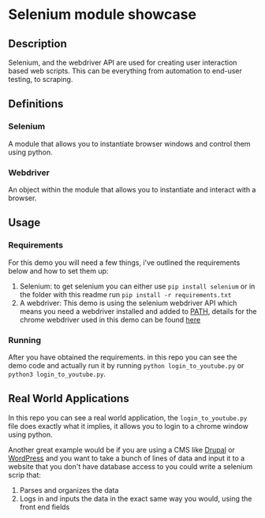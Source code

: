 # Selenium module showcase

## Description
Selenium, and the webdriver API are used for creating user interaction based web scripts. This can be everything from automation to end-user testing, to scraping. 

## Definitions

### Selenium
A module that allows you to instantiate browser windows and control them using python.

### Webdriver
An object within the module that allows you to instantiate and interact with a browser.

## Usage

### Requirements
For this demo you will need a few things, i've outlined the requirements below and how to set them up:
1. Selenium: to get selenium you can either use ```pip install selenium``` or in the folder with this readme run ```pip install -r requirements.txt```
2. A webdriver: This demo is using the selenium webdriver API which means you need a webdriver installed and added to [PATH](https://www.itprotoday.com/cloud-computing/how-can-i-add-new-folder-my-system-path), details for the chrome webdriver used in this demo can be found [here](https://selenium-python.readthedocs.io/api.html#module-selenium.webdriver.chrome.webdriver) 

### Running

After you have obtained the requirements. in this repo you can see the demo code and actually run it by running ```python login_to_youtube.py``` or ```python3 login_to_youtube.py```.

## Real World Applications
In this repo you can see a real world application, the ```login_to_youtube.py``` file does exactly what it implies, it allows you to login to a chrome window using python. 

 Another great example would be if you are using a CMS like [Drupal]() or [WordPress]() and you want to take a bunch of lines of data and input it to a website that you don't have database access to you could write a selenium scrip that:
 1. Parses and organizes the data
 2. Logs in and inputs the data in the exact same way you would, using the front end fields